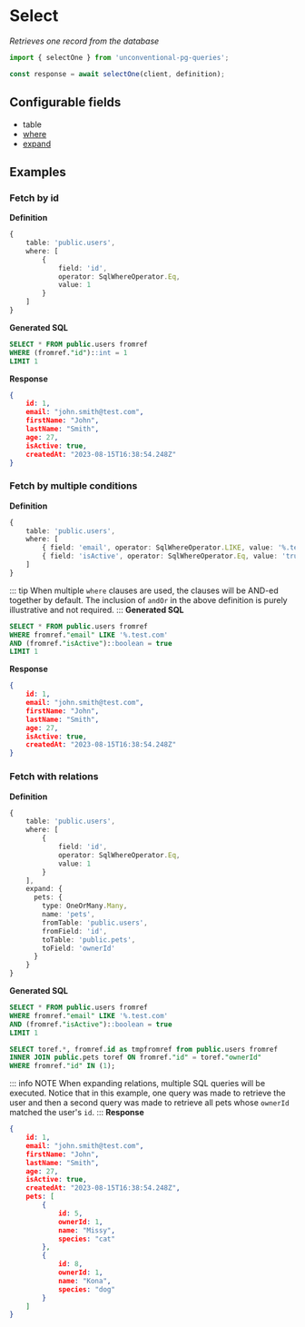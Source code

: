 # Select

_Retrieves one record from the database_

```ts
import { selectOne } from 'unconventional-pg-queries';

const response = await selectOne(client, definition);
```

## Configurable fields
- table
- [where](/concepts/where)
- [expand](/concepts/relations)

## Examples

### Fetch by id

**Definition**
```ts
{
    table: 'public.users',
    where: [
        {
            field: 'id',
            operator: SqlWhereOperator.Eq,
            value: 1
        }
    ]
}
```
**Generated SQL**
```sql
SELECT * FROM public.users fromref
WHERE (fromref."id")::int = 1
LIMIT 1
```
**Response**
```json
{
    id: 1,
    email: "john.smith@test.com",
    firstName: "John",
    lastName: "Smith",
    age: 27,
    isActive: true,
    createdAt: "2023-08-15T16:38:54.248Z"
}
```
### Fetch by multiple conditions

**Definition**
```ts
{
    table: 'public.users',
    where: [
        { field: 'email', operator: SqlWhereOperator.LIKE, value: '%.test.com' },
        { field: 'isActive', operator: SqlWhereOperator.Eq, value: 'true', andOr: AndOr.And }
    ]
}
```
::: tip
When multiple `where` clauses are used, the clauses will be AND-ed together by default. The inclusion of `andOr` in the above definition is purely illustrative and not required.
:::
**Generated SQL**
```sql
SELECT * FROM public.users fromref 
WHERE fromref."email" LIKE '%.test.com' 
AND (fromref."isActive")::boolean = true 
LIMIT 1
```
**Response**
```json
{
    id: 1,
    email: "john.smith@test.com",
    firstName: "John",
    lastName: "Smith",
    age: 27,
    isActive: true,
    createdAt: "2023-08-15T16:38:54.248Z"
}
```
### Fetch with relations

**Definition**
```ts
{
    table: 'public.users',
    where: [
        {
            field: 'id',
            operator: SqlWhereOperator.Eq,
            value: 1
        }
    ],
    expand: {
      pets: {
        type: OneOrMany.Many,
        name: 'pets',
        fromTable: 'public.users',
        fromField: 'id',
        toTable: 'public.pets',
        toField: 'ownerId'
      }
    }
}
```
**Generated SQL**
```sql
SELECT * FROM public.users fromref 
WHERE fromref."email" LIKE '%.test.com' 
AND (fromref."isActive")::boolean = true 
LIMIT 1

SELECT toref.*, fromref.id as tmpfromref from public.users fromref 
INNER JOIN public.pets toref ON fromref."id" = toref."ownerId" 
WHERE fromref."id" IN (1); 
```
::: info NOTE
When expanding relations, multiple SQL queries will be executed. Notice that in this example, one query was made to retrieve the user and then a second query was made to retrieve all pets whose `ownerId` matched the user's `id`.
:::
**Response**
```json
{
    id: 1,
    email: "john.smith@test.com",
    firstName: "John",
    lastName: "Smith",
    age: 27,
    isActive: true,
    createdAt: "2023-08-15T16:38:54.248Z",
    pets: [
        {
            id: 5,
            ownerId: 1,
            name: "Missy",
            species: "cat"
        },
        {
            id: 8,
            ownerId: 1,
            name: "Kona",
            species: "dog"
        }
    ]
}
```